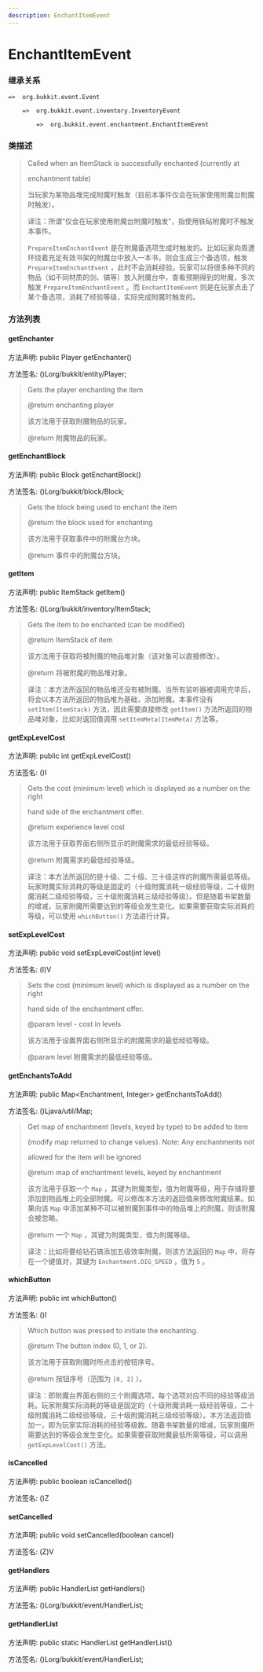 ```yaml
---
description: EnchantItemEvent
---
```


# EnchantItemEvent

### 继承关系

    =>  org.bukkit.event.Event

        =>  org.bukkit.event.inventory.InventoryEvent

            =>  org.bukkit.event.enchantment.EnchantItemEvent

### 类描述

> Called when an ItemStack is successfully enchanted (currently at
>
> enchantment table)
>
>
> 
> 当玩家为某物品堆完成附魔时触发（目前本事件仅会在玩家使用附魔台附魔时触发）。
>
>
> 
> 译注：所谓“仅会在玩家使用附魔台附魔时触发”，指使用铁砧附魔时不触发本事件。
>
> `PrepareItemEnchantEvent` 是在附魔备选项生成时触发的。比如玩家向周遭环绕着充足有效书架的附魔台中放入一本书，则会生成三个备选项，触发 `PrepareItemEnchantEvent` ，此时不会消耗经验。玩家可以将很多种不同的物品（如不同材质的剑、镐等）放入附魔台中，查看预期得到的附魔，多次触发 `PrepareItemEnchantEvent` 。而 `EnchantItemEvent` 则是在玩家点击了某个备选项，消耗了经验等级，实际完成附魔时触发的。

### 方法列表

#### getEnchanter

方法声明: public Player getEnchanter()

方法签名: ()Lorg/bukkit/entity/Player;

> Gets the player enchanting the item
>
> @return enchanting player
>
>
> 
> 该方法用于获取附魔物品的玩家。
>
> @return 附魔物品的玩家。

#### getEnchantBlock

方法声明: public Block getEnchantBlock()

方法签名: ()Lorg/bukkit/block/Block;

> Gets the block being used to enchant the item
>
> @return the block used for enchanting
>
>
> 
> 该方法用于获取事件中的附魔台方块。
>
> @return 事件中的附魔台方块。

#### getItem

方法声明: public ItemStack getItem()

方法签名: ()Lorg/bukkit/inventory/ItemStack;

> Gets the item to be enchanted (can be modified)
>
> @return ItemStack of item
>
>
> 
> 该方法用于获取将被附魔的物品堆对象（该对象可以直接修改）。
>
> @return 将被附魔的物品堆对象。
>
>
> 
> 译注：本方法所返回的物品堆还没有被附魔。当所有监听器被调用完毕后，将会以本方法所返回的物品堆为基础，添加附魔。本事件没有 `setItem(ItemStack)` 方法，因此需要直接修改 `getItem()` 方法所返回的物品堆对象，比如对返回值调用 `setItemMeta(ItemMeta)` 方法等。

#### getExpLevelCost

方法声明: public int getExpLevelCost()

方法签名: ()I

> Gets the cost (minimum level) which is displayed as a number on the right
>
> hand side of the enchantment offer.
>
> @return experience level cost
>
>
> 
> 该方法用于获取界面右侧所显示的附魔需求的最低经验等级。
>
> @return 附魔需求的最低经验等级。
>
>
> 
> 译注：本方法所返回的是十级、二十级、三十级这样的附魔所需最低等级。玩家附魔实际消耗的等级是固定的（十级附魔消耗一级经验等级，二十级附魔消耗二级经验等级，三十级附魔消耗三级经验等级）。但是随着书架数量的增减，玩家附魔所需要达到的等级会发生变化。如果需要获取实际消耗的等级，可以使用 `whichButton()` 方法进行计算。

#### setExpLevelCost

方法声明: public void setExpLevelCost(int level)

方法签名: (I)V

> Sets the cost (minimum level) which is displayed as a number on the right
>
> hand side of the enchantment offer.
>
> @param level - cost in levels
>
>
> 
> 该方法用于设置界面右侧所显示的附魔需求的最低经验等级。
>
> @param level 附魔需求的最低经验等级。

#### getEnchantsToAdd

方法声明: public Map<Enchantment, Integer> getEnchantsToAdd()

方法签名: ()Ljava/util/Map;

> Get map of enchantment (levels, keyed by type) to be added to item
>
> (modify map returned to change values). Note: Any enchantments not
>
> allowed for the item will be ignored
>
> @return map of enchantment levels, keyed by enchantment
>
>
> 
> 该方法用于获取一个 `Map` ，其键为附魔类型，值为附魔等级，用于存储将要添加到物品堆上的全部附魔。可以修改本方法的返回值来修改附魔结果。如果向该 `Map` 中添加某种不可以被附魔到事件中的物品堆上的附魔，则该附魔会被忽略。
>
> @return 一个 `Map` ，其键为附魔类型，值为附魔等级。
>
>
> 
> 译注：比如将要给钻石镐添加五级效率附魔，则该方法返回的 `Map` 中，将存在一个键值对，其键为 `Enchantment.DIG_SPEED` ，值为 `5` 。

#### whichButton

方法声明: public int whichButton()

方法签名: ()I

> Which button was pressed to initiate the enchanting.
>
> @return The button index (0, 1, or 2).
>
>
> 
> 该方法用于获取附魔时所点击的按钮序号。
>
> @return 按钮序号（范围为 `[0, 2]` ）。
>
>
> 
> 译注：即附魔台界面右侧的三个附魔选项，每个选项对应不同的经验等级消耗。玩家附魔实际消耗的等级是固定的（十级附魔消耗一级经验等级，二十级附魔消耗二级经验等级，三十级附魔消耗三级经验等级）。本方法返回值加一，即为玩家实际消耗的经验等级数。随着书架数量的增减，玩家附魔所需要达到的等级会发生变化。如果需要获取附魔最低所需等级，可以调用 `getExpLevelCost()` 方法。

#### isCancelled

方法声明: public boolean isCancelled()

方法签名: ()Z

#### setCancelled

方法声明: public void setCancelled(boolean cancel)

方法签名: (Z)V

#### getHandlers

方法声明: public HandlerList getHandlers()

方法签名: ()Lorg/bukkit/event/HandlerList;

#### getHandlerList

方法声明: public static HandlerList getHandlerList()

方法签名: ()Lorg/bukkit/event/HandlerList;